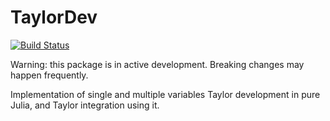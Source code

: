 # TaylorDev

[![Build Status](https://github.com/Alseidon/TaylorDev.jl/actions/workflows/CI.yml/badge.svg?branch=main)](https://github.com/Alseidon/TaylorDev.jl/actions/workflows/CI.yml?query=branch%3Amain)

Warning: this package is in active development. Breaking changes may happen frequently.

Implementation of single and multiple variables Taylor development in pure Julia, and Taylor integration using it.
